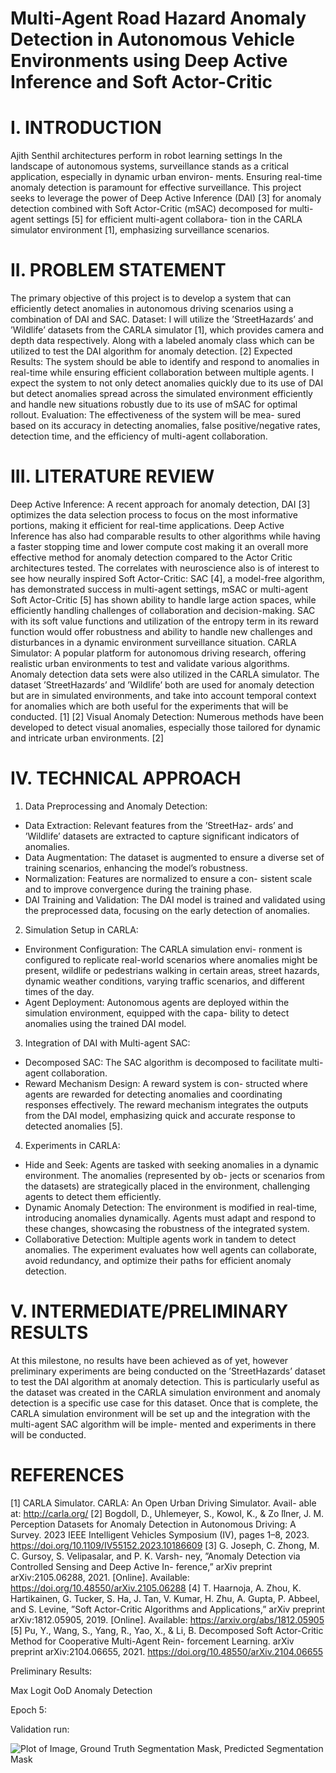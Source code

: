 # Multi-Agent Road Hazard Anomaly Detection in Autonomous Vehicle Environments using Deep Active Inference and Soft Actor-Critic
# I. INTRODUCTION
Ajith Senthil
architectures perform in robot learning settings
In the landscape of autonomous systems, surveillance stands as a critical application, especially in dynamic urban environ- ments. Ensuring real-time anomaly detection is paramount for effective surveillance. This project seeks to leverage the power of Deep Active Inference (DAI) [3] for anomaly detection combined with Soft Actor-Critic (mSAC) decomposed for multi-agent settings [5] for efficient multi-agent collabora- tion in the CARLA simulator environment [1], emphasizing surveillance scenarios.
# II. PROBLEM STATEMENT
The primary objective of this project is to develop a system that can efficiently detect anomalies in autonomous driving scenarios using a combination of DAI and SAC.
Dataset: I will utilize the ’StreetHazards’ and ’Wildlife’ datasets from the CARLA simulator [1], which provides camera and depth data respectively. Along with a labeled anomaly class which can be utilized to test the DAI algorithm for anomaly detection. [2]
Expected Results: The system should be able to identify and respond to anomalies in real-time while ensuring efficient collaboration between multiple agents. I expect the system to not only detect anomalies quickly due to its use of DAI but detect anomalies spread across the simulated environment efficiently and handle new situations robustly due to its use of mSAC for optimal rollout.
Evaluation: The effectiveness of the system will be mea- sured based on its accuracy in detecting anomalies, false positive/negative rates, detection time, and the efficiency of multi-agent collaboration.
# III. LITERATURE REVIEW
Deep Active Inference: A recent approach for anomaly detection, DAI [3] optimizes the data selection process to focus on the most informative portions, making it efficient for real-time applications. Deep Active Inference has also had comparable results to other algorithms while having a faster stopping time and lower compute cost making it an overall more effective method for anomaly detection compared to the Actor Critic architectures tested. The correlates with neuroscience also is of interest to see how neurally inspired
Soft Actor-Critic: SAC [4], a model-free algorithm, has demonstrated success in multi-agent settings, mSAC or multi-agent Soft Actor-Critic [5] has shown ability to handle large action spaces, while efficiently handling challenges of collaboration and decision-making. SAC with its soft value functions and utilization of the entropy term in its reward function would offer robustness and ability to handle new challenges and disturbances in a dynamic environment surveillance situation.
CARLA Simulator: A popular platform for autonomous driving research, offering realistic urban environments to test and validate various algorithms. Anomaly detection data sets were also utilized in the CARLA simulator. The dataset ’StreetHazards’ and ’Wildlife’ both are used for anomaly detection but are in simulated environments, and take into account temporal context for anomalies which are both useful for the experiments that will be conducted. [1] [2]
Visual Anomaly Detection: Numerous methods have been developed to detect visual anomalies, especially those tailored for dynamic and intricate urban environments. [2]
# IV. TECHNICAL APPROACH
1. Data Preprocessing and Anomaly Detection:
- Data Extraction: Relevant features from the ’StreetHaz- ards’ and ’Wildlife’ datasets are extracted to capture significant indicators of anomalies.
- Data Augmentation: The dataset is augmented to ensure a diverse set of training scenarios, enhancing the model’s robustness.
- Normalization: Features are normalized to ensure a con- sistent scale and to improve convergence during the training phase.
- DAI Training and Validation: The DAI model is trained and validated using the preprocessed data, focusing on the early detection of anomalies.
2. Simulation Setup in CARLA:
- Environment Configuration: The CARLA simulation envi- ronment is configured to replicate real-world scenarios where anomalies might be present, wildlife or pedestrians walking
in certain areas, street hazards, dynamic weather conditions, varying traffic scenarios, and different times of the day.
- Agent Deployment: Autonomous agents are deployed within the simulation environment, equipped with the capa- bility to detect anomalies using the trained DAI model.
3. Integration of DAI with Multi-agent SAC:
- Decomposed SAC: The SAC algorithm is decomposed to facilitate multi-agent collaboration.
- Reward Mechanism Design: A reward system is con- structed where agents are rewarded for detecting anomalies and coordinating responses effectively. The reward mechanism integrates the outputs from the DAI model, emphasizing quick and accurate response to detected anomalies [5].
4. Experiments in CARLA:
- Hide and Seek: Agents are tasked with seeking anomalies in a dynamic environment. The anomalies (represented by ob- jects or scenarios from the datasets) are strategically placed in the environment, challenging agents to detect them efficiently.
- Dynamic Anomaly Detection: The environment is modified in real-time, introducing anomalies dynamically. Agents must adapt and respond to these changes, showcasing the robustness of the integrated system.
- Collaborative Detection: Multiple agents work in tandem to detect anomalies. The experiment evaluates how well agents can collaborate, avoid redundancy, and optimize their paths for efficient anomaly detection.
# V. INTERMEDIATE/PRELIMINARY RESULTS
At this milestone, no results have been achieved as of yet, however preliminary experiments are being conducted on the ’StreetHazards’ dataset to test the DAI algorithm at anomaly detection. This is particularly useful as the dataset was created in the CARLA simulation environment and anomaly detection is a specific use case for this dataset. Once that is complete, the CARLA simulation environment will be set up and the integration with the multi-agent SAC algorithm will be imple- mented and experiments in there will be conducted.

# REFERENCES
[1] CARLA Simulator. CARLA: An Open Urban Driving Simulator. Avail- able at: http://carla.org/
[2] Bogdoll, D., Uhlemeyer, S., Kowol, K., & Zo ̈llner, J. M. Perception Datasets for Anomaly Detection in Autonomous Driving: A Survey. 2023 IEEE Intelligent Vehicles Symposium (IV), pages 1–8, 2023. https://doi.org/10.1109/IV55152.2023.10186609
[3] G. Joseph, C. Zhong, M. C. Gursoy, S. Velipasalar, and P. K. Varsh- ney, ”Anomaly Detection via Controlled Sensing and Deep Active In- ference,” arXiv preprint arXiv:2105.06288, 2021. [Online]. Available: https://doi.org/10.48550/arXiv.2105.06288
[4] T. Haarnoja, A. Zhou, K. Hartikainen, G. Tucker, S. Ha, J. Tan, V. Kumar, H. Zhu, A. Gupta, P. Abbeel, and S. Levine, ”Soft Actor-Critic Algorithms and Applications,” arXiv preprint arXiv:1812.05905, 2019. [Online]. Available: https://arxiv.org/abs/1812.05905
[5] Pu, Y., Wang, S., Yang, R., Yao, X., & Li, B. Decomposed Soft Actor-Critic Method for Cooperative Multi-Agent Rein- forcement Learning. arXiv preprint arXiv:2104.06655, 2021. https://doi.org/10.48550/arXiv.2104.06655



Preliminary Results: 

Max Logit OoD Anomaly Detection 

Epoch 5: 

Validation run: 

![Plot of Image, Ground Truth Segmentation Mask, Predicted Segmentation Mask](example.png)







